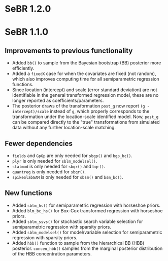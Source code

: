 # SeBR 1.2.0

# SeBR 1.1.0

## Improvements to previous functionality
* Added `bb()` to sample from the Bayesian bootstrap (BB) posterior more efficiently.
* Added a `fixedX` case for when the covariates are fixed (not random), which also improves computing time for all semiparametric regression functions.
* Since location (intercept) and scale (error standard deviation) are not identifiable in the general transformed regression model, these are no longer reported as coefficients/parameters.
* The posterior draws of the transformation `post_g` now report `(g - intercept)/scale` instead of `g`, which properly corresponds to the transformation under the location-scale identified model. Now, `post_g` can be compared directly to the "true" transformations from simulated data without any further location-scale matching. 

## Fewer dependencies
* `fields` and `GpGp` are only needed for `sbgp()` and `bgp_bc()`.
* `plyr` is only needed for `sblm_modelsel()`.
* `statmod` is only needed for `sbqr()` and `bqr()`.
* `quantreg` is only needed for `sbqr()`.  
* `spikeSlabGAM` is only needed for `sbsm()` and `bsm_bc()`.

## New functions
* Added `sblm_hs()` for semiparametric regression with horseshoe priors. 
* Added `blm_bc_hs()` for Box-Cox transformed regression with horseshoe priors. 
* Added `sblm_ssvs()` for stochastic search variable selection
for semiparametric regression with sparsity priors. 
* Added `sblm_modelsel()` for model/variable selection for semiparametric regression with sparsity priors.
* Added `hbb()` function to sample from the hierarchical BB (HBB) posterior. `concen_hbb()` samples from the marginal posterior distribution of the HBB concentration parameters.
